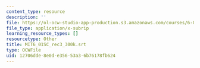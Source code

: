 ```yaml
---
content_type: resource
description: ''
file: https://ol-ocw-studio-app-production.s3.amazonaws.com/courses/6-01sc-introduction-to-electrical-engineering-and-computer-science-i-spring-2011/12706dde8e0de35653a36b76178fb624_MIT6_01SC_rec3_300k.srt
file_type: application/x-subrip
learning_resource_types: []
resourcetype: Other
title: MIT6_01SC_rec3_300k.srt
type: OCWFile
uid: 12706dde-8e0d-e356-53a3-6b76178fb624
---
```

